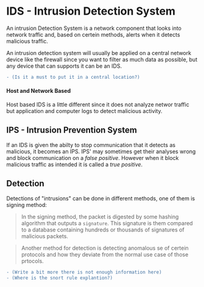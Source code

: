 # IDS - Intrusion Detection System

An intrusion Detection System is a network component that looks into network traffic and, based on certein methods, alerts when it detects malicious traffic.

An intrusion detection system will usually be applied on a central network device like the firewall since you want to filter as much data as possible, but any device that can supports it can be an IDS.

```diff
- (Is it a must to put it in a central location?)
```

#### Host and Network Based

Host based IDS is a little different since it does not analyze networ traffic but application and computer logs to detect malicious activity. 

## IPS - Intrusion Prevention System

If an IDS is given the abilty to stop communication that it detects as malicious, it becomes an IPS. IPS' may sometimes get their analyses wrong and block communication on a *false positive*. However when it block malicious traffic as intended it is called a *true positive*.

## Detection

Detections of "intrusions" can be done in different methods, one of them is signing method:

> In the signing method, the packet is digested by some hashing algorithm that outputs a `signature`. This signature is them compared to a database containing hundreds or thousands of signatures of malicious packets.

> Another method for detection is detecting anomalous se of certein protocols and how they deviate from the normal use case of those prtocols.

```diff
- (Write a bit more there is not enough information here)
- (Where is the snort rule explantion?)
```
